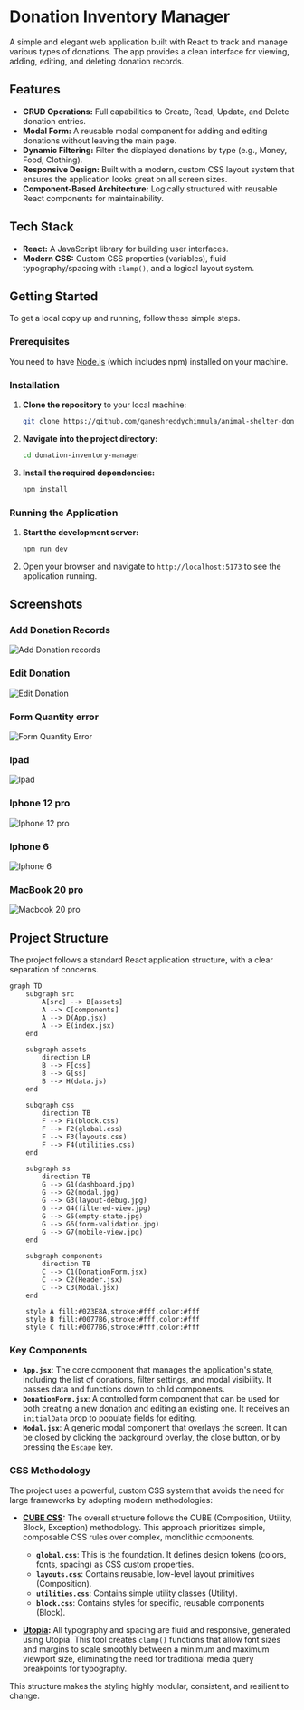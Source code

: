 # Donation Inventory Manager

A simple and elegant web application built with React to track and manage various types of donations. The app provides a clean interface for viewing, adding, editing, and deleting donation records.

## Features

-   **CRUD Operations:** Full capabilities to Create, Read, Update, and Delete donation entries.
-   **Modal Form:** A reusable modal component for adding and editing donations without leaving the main page.
-   **Dynamic Filtering:** Filter the displayed donations by type (e.g., Money, Food, Clothing).
-   **Responsive Design:** Built with a modern, custom CSS layout system that ensures the application looks great on all screen sizes.
-   **Component-Based Architecture:** Logically structured with reusable React components for maintainability.

## Tech Stack

-   **React:** A JavaScript library for building user interfaces.
-   **Modern CSS:** Custom CSS properties (variables), fluid typography/spacing with `clamp()`, and a logical layout system.

## Getting Started

To get a local copy up and running, follow these simple steps.

### Prerequisites

You need to have [Node.js](https://nodejs.org/) (which includes npm) installed on your machine.

### Installation

1.  **Clone the repository** to your local machine:
    ```sh
    git clone https://github.com/ganeshreddychimmula/animal-shelter-donation-inventory
    ```
2.  **Navigate into the project directory:**
    ```sh
    cd donation-inventory-manager
    ```
3.  **Install the required dependencies:**
    ```sh
    npm install
    ```

### Running the Application

1.  **Start the development server:**
    ```sh
    npm run dev
    ```
2.  Open your browser and navigate to `http://localhost:5173` to see the application running.

## Screenshots
### Add Donation Records
![Add Donation records](/src/assets/ss/Add%20Donation.jpeg)
### Edit Donation
![Edit Donation](/src/assets/ss/Edit%20Donation.jpeg)
### Form Quantity error
![Form Quantity Error](/src/assets/ss/Form%20Quantity%20error.png)
### Ipad
![Ipad](/src/assets/ss/iPad.jpeg)
### Iphone 12 pro
![Iphone 12 pro](/src/assets/ss/iPhone%2012%20Pro.jpeg)
### Iphone 6
![Iphone 6](/src/assets/ss/iPhone6.jpeg)
### MacBook 20 pro
![Macbook 20 pro](/src/assets/ss/MacBook%20Pro.jpeg)


## Project Structure

The project follows a standard React application structure, with a clear separation of concerns.
```mermaid
graph TD
    subgraph src
        A[src] --> B[assets]
        A --> C[components]
        A --> D(App.jsx)
        A --> E(index.jsx)
    end

    subgraph assets
        direction LR
        B --> F[css]
        B --> G[ss]
        B --> H(data.js)
    end

    subgraph css
        direction TB
        F --> F1(block.css)
        F --> F2(global.css)
        F --> F3(layouts.css)
        F --> F4(utilities.css)
    end

    subgraph ss
        direction TB
        G --> G1(dashboard.jpg)
        G --> G2(modal.jpg)
        G --> G3(layout-debug.jpg)
        G --> G4(filtered-view.jpg)
        G --> G5(empty-state.jpg)
        G --> G6(form-validation.jpg)
        G --> G7(mobile-view.jpg)
    end

    subgraph components
        direction TB
        C --> C1(DonationForm.jsx)
        C --> C2(Header.jsx)
        C --> C3(Modal.jsx)
    end

    style A fill:#023E8A,stroke:#fff,color:#fff
    style B fill:#0077B6,stroke:#fff,color:#fff
    style C fill:#0077B6,stroke:#fff,color:#fff

```


### Key Components

-   **`App.jsx`**: The core component that manages the application's state, including the list of donations, filter settings, and modal visibility. It passes data and functions down to child components.
-   **`DonationForm.jsx`**: A controlled form component that can be used for both creating a new donation and editing an existing one. It receives an `initialData` prop to populate fields for editing.
-   **`Modal.jsx`**: A generic modal component that overlays the screen. It can be closed by clicking the background overlay, the close button, or by pressing the `Escape` key.

### CSS Methodology

The project uses a powerful, custom CSS system that avoids the need for large frameworks by adopting modern methodologies:

-   **[CUBE CSS](https://cube.fyi/):** The overall structure follows the CUBE (Composition, Utility, Block, Exception) methodology. This approach prioritizes simple, composable CSS rules over complex, monolithic components.
    -   **`global.css`**: This is the foundation. It defines design tokens (colors, fonts, spacing) as CSS custom properties.
    -   **`layouts.css`**: Contains reusable, low-level layout primitives (Composition).
    -   **`utilities.css`**: Contains simple utility classes (Utility).
    -   **`block.css`**: Contains styles for specific, reusable components (Block).

-   **[Utopia](https://utopia.fyi/):** All typography and spacing are fluid and responsive, generated using Utopia. This tool creates `clamp()` functions that allow font sizes and margins to scale smoothly between a minimum and maximum viewport size, eliminating the need for traditional media query breakpoints for typography.

This structure makes the styling highly modular, consistent, and resilient to change.
